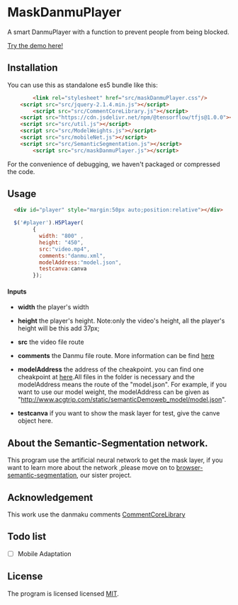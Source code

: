 # MaskDanmuPlayer

A smart DanmuPlayer with a function to prevent people from being blocked.

[Try the demo here!](http://acgtrip.com/demo/maskDanmuPlayer/index.html)


## Installation

You can use this as standalone es5 bundle like this:

```html
        <link rel="stylesheet" href="src/maskDanmuPlayer.css"/>
	<script src="src/jquery-2.1.4.min.js"></script>
        <script src="src/CommentCoreLibrary.js"></script>
	<script src="https://cdn.jsdelivr.net/npm/@tensorflow/tfjs@1.0.0"></script>
	<script src="src/util.js"></script>
	<script src="src/ModelWeights.js"></script>
	<script src="src/mobileNet.js"></script>
	<script src="src/SemanticSegmentation.js"></script>
        <script src="src/maskDanmuPlayer.js"></script>
```

For the convenience of debugging, we haven't packaged or compressed the code.

## Usage

```html
  <div id="player" style="margin:50px auto;position:relative"></div>
```

```javascript
  $('#player').H5Player(
        {
          width: "800" ,
          height: "450", 
          src:"video.mp4",
          comments:"danmu.xml",
          modelAddress:"model.json",
          testcanva:canva
        });
```

#### Inputs

- **width** the player's width

- **height** the player's height. Note:only the video's height, all the player's height will be this add 37px;

- **src** the video file route

- **comments** the Danmu file route. More information can be find [here](https://github.com/jabbany/CommentCoreLibrary/tree/master/docs/data-formats)

- **modelAddress** the address of the cheakpoint. you can find one cheakpoint at [here](https://github.com/MemoriesOff/github_blog/tree/gh-pages/static/semanticDemo/web_model).All files in the folder is necessary and the modelAddress means the route of the "model.json". For example, if you want to use our model weight, the modelAddress can be given as "http://www.acgtrip.com/static/semanticDemoweb_model/model.json".

- **testcanva** if you want to show the mask layer for test, give the canve object here. 

## About the Semantic-Segmentation network.

This program use the artificial neural network to get the mask layer, if you want to learn more about the network ,please move on to [browser-semantic-segmentation](https://github.com/MemoriesOff/browser-semantic-segmentation), our sister project.

## Acknowledgement

This work use the danmaku comments [CommentCoreLibrary](https://github.com/jabbany/CommentCoreLibrary)

## Todo list

- [ ] Mobile Adaptation

## License

The program is licensed licensed [MIT](http://opensource.org/licenses/mit-license.php).
